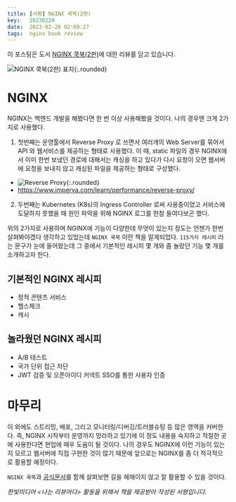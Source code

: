 ```yaml
---
title: [서평] NGINX 쿡북(2판)
key:   20230220
date:  2023-02-20 02:09:27
tags:  nginx book review
---
```


이 포스팅은 도서 [NGINX 쿡북(2판)](https://www.hanbit.co.kr/store/books/look.php?p_code=B9583925549)에 대한 리뷰를 담고 있습니다.

![NGINX 쿡북(2판) 표지](/assets/images/nginx_cookbook/cover.jpeg){:.rounded}

<!--more-->

# NGINX

NGINX는 백엔드 개발을 해봤다면 한 번 이상 사용해봤을 것이다.
나의 경우엔 크게 2가지로 사용했다.

1. 첫번째는 운영툴에서 Reverse Proxy 로 쓰면서 여러개의 Web Server를 묶어서 API 와 웹서비스를 제공하는 형태로 사용했다. 이 때, static 파일의 경우 NGINX에서 이미 한번 보냈던 경로에 대해서는 캐싱을 하고 있다가 다시 요청이 오면 웹서버에 요청을 보내지 않고 캐싱된 파일을 제공하는 형태로 구성했다.

  - ![Reverse Proxy](/assets/images/nginx_cookbook/reverse_proxy.webp){:.rounded}
  - https://www.imperva.com/learn/performance/reverse-proxy/

2. 두번째는 Kubernetes (K8s)의 Ingress Controller 로써 사용중이었고 서비스에 도달하지 못했을 때 원인 파악을 위해 NGINX 로그를 한참 들여다보곤 했다.

위의 2가지로 사용하며 NGINX에 기능이 다양한데 무엇이 있는지 정도는 언젠가 한번 살펴봐야겠다 생각하고 있었는데 `NGINX 쿡북` 이란 책을 알게되었다. `115가지 레시피` 라는 문구가 눈에 들어왔는데 그 중에서 기본적인 레시피 몇 개와 좀 놀랐던 기능 몇 개를 소개하고자 한다.

## 기본적인 NGINX 레시피

- 정적 콘텐츠 서비스
- 헬스체크
- 캐시

## 놀라웠던 NGINX 레시피

- A/B 테스트
- 국가 단위 접근 차단
- JWT 검증 및 오픈아이디 커넥트 SSO를 통한 사용자 인증


# 마무리

이 외에도 스트리밍, 배포, 그리고 모니터링/디버깅/트러블슈팅 등 많은 영역을 커버한다.
즉, NGINX 시작부터 운영까지 망라하고 있기에 이 정도 내용을 숙지하고 적절한 곳에 사용한다면 현업에 매우 도움이 될 것이다.
나의 경우도 NGINX에 이런 기능이 있는지 모르고 웹서버에 직접 구현한 것이 많기 때문에 앞으로는 NGINX를 좀 더 적극적으로 활용할 예정이다.

`NGINX 쿡북`과 [공식문서](http://nginx.org/en/docs/)를 함께 살펴보면 길을 헤매이지 않고 잘 활용할 수 있을 것이다.

_한빛미디어 <나는 리뷰어다> 활동을 위해서 책을 제공받아 작성된 서평입니다._
